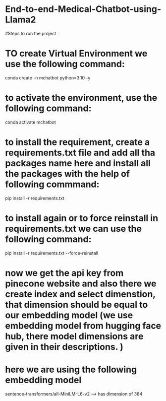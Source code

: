 # End-to-end-Medical-Chatbot-using-Llama2

#Steps to run the project

# TO create Virtual Environment we use the following command:

conda create -n mchatbot python=3.10 -y

# to activate the environment, use the following command:

conda activate mchatbot

# to install the requirement, create a requirements.txt file and add all tha packages name here and install all the packages with the help of following commmand:

pip install -r requirements.txt

# to install again or to force reinstall in requirements.txt we can use the following command:

pip install -r requirements.txt --force-reinstall

# now we get the api key from pinecone website and also there we create index and select dimenstion, that dimension should be equal to our embedding model (we use embedding model from hugging face hub, there model dimensions are given in their descriptions. )

# here we are using the following embedding model
sentence-transformers/all-MiniLM-L6-v2   --> has dimension of 384

